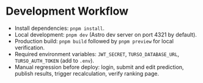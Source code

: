 # Development Workflow
- Install dependencies: `pnpm install`.
- Local development: `pnpm dev` (Astro dev server on port 4321 by default).
- Production build: `pnpm build` followed by `pnpm preview` for local verification.
- Required environment variables: `JWT_SECRET`, `TURSO_DATABASE_URL`, `TURSO_AUTH_TOKEN` (add to `.env`).
- Manual regression before deploy: login, submit and edit prediction, publish results, trigger recalculation, verify ranking page.
